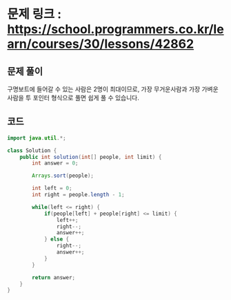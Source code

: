 # 문제 링크 : https://school.programmers.co.kr/learn/courses/30/lessons/42862

## 문제 풀이
구명보트에 들어갈 수 있는 사람은 2명이 최대이므로, 가장 무거운사람과 가장 가벼운 사람을 투 포인터 형식으로 풀면 쉽게 풀 수 있습니다.


## 코드

```java
import java.util.*;

class Solution {
    public int solution(int[] people, int limit) {
        int answer = 0;

        Arrays.sort(people);

        int left = 0;
        int right = people.length - 1;

        while(left <= right) {
            if(people[left] + people[right] <= limit) {
                left++;
                right--;
                answer++;
            } else {
                right--;
                answer++;
            }
        }

        return answer;
    }
}
```
